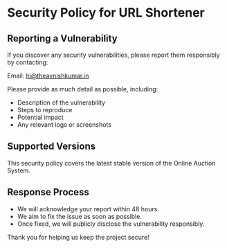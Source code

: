 # Security Policy for URL Shortener

## Reporting a Vulnerability

If you discover any security vulnerabilities, please report them responsibly by contacting:

Email: hi@theavnishkumar.in

Please provide as much detail as possible, including:
- Description of the vulnerability
- Steps to reproduce
- Potential impact
- Any relevant logs or screenshots

## Supported Versions

This security policy covers the latest stable version of the Online Auction System.

## Response Process

- We will acknowledge your report within 48 hours.
- We aim to fix the issue as soon as possible.
- Once fixed, we will publicly disclose the vulnerability responsibly.

Thank you for helping us keep the project secure!

